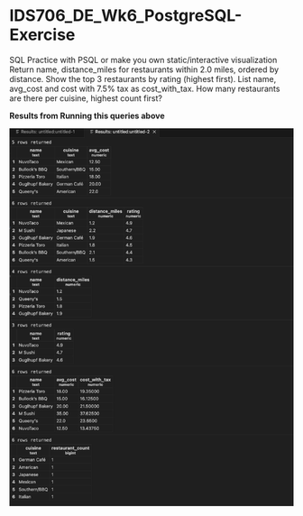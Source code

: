 # IDS706_DE_Wk6_PostgreSQL-Exercise


SQL Practice with PSQL or make you own static/interactive visualization
Return name, distance_miles for restaurants within 2.0 miles, ordered by distance.
Show the top 3 restaurants by rating (highest first).
List name, avg_cost and cost with 7.5% tax as cost_with_tax.
How many restaurants are there per cuisine, highest count first?

**Results from Running this queries above**

![Output](images/imagesforexcersice.png)


